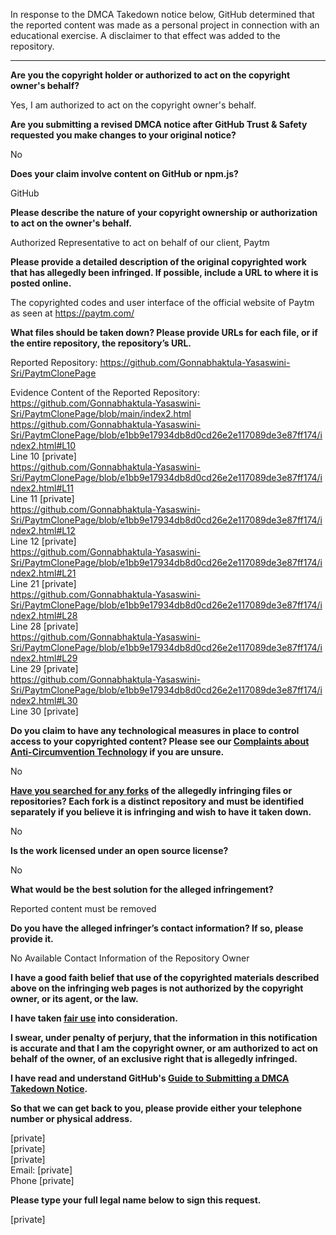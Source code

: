 In response to the DMCA Takedown notice below, GitHub determined that the reported content was made as a personal project in connection with an educational exercise. A disclaimer to that effect was added to the repository.

---

**Are you the copyright holder or authorized to act on the copyright owner's behalf?**  
  
Yes, I am authorized to act on the copyright owner's behalf.  
  
**Are you submitting a revised DMCA notice after GitHub Trust & Safety requested you make changes to your original notice?**  
  
No  
  
**Does your claim involve content on GitHub or npm.js?**  
  
GitHub  
  
**Please describe the nature of your copyright ownership or authorization to act on the owner's behalf.**  
  
Authorized Representative to act on behalf of our client, Paytm  
  
**Please provide a detailed description of the original copyrighted work that has allegedly been infringed. If possible, include a URL to where it is posted online.**  
  
The copyrighted codes and user interface of the official website of Paytm as seen at https://paytm.com/  
  
**What files should be taken down? Please provide URLs for each file, or if the entire repository, the repository’s URL.**  
  
Reported Repository: https://github.com/Gonnabhaktula-Yasaswini-Sri/PaytmClonePage  
  
Evidence Content of the Reported Repository:  
https://github.com/Gonnabhaktula-Yasaswini-Sri/PaytmClonePage/blob/main/index2.html  
https://github.com/Gonnabhaktula-Yasaswini-Sri/PaytmClonePage/blob/e1bb9e17934db8d0cd26e2e117089de3e87ff174/index2.html#L10  
Line 10 [private]  
https://github.com/Gonnabhaktula-Yasaswini-Sri/PaytmClonePage/blob/e1bb9e17934db8d0cd26e2e117089de3e87ff174/index2.html#L11  
Line 11 [private]  
https://github.com/Gonnabhaktula-Yasaswini-Sri/PaytmClonePage/blob/e1bb9e17934db8d0cd26e2e117089de3e87ff174/index2.html#L12  
Line 12 [private]  
https://github.com/Gonnabhaktula-Yasaswini-Sri/PaytmClonePage/blob/e1bb9e17934db8d0cd26e2e117089de3e87ff174/index2.html#L21  
Line 21 [private]  
https://github.com/Gonnabhaktula-Yasaswini-Sri/PaytmClonePage/blob/e1bb9e17934db8d0cd26e2e117089de3e87ff174/index2.html#L28  
Line 28 [private]  
https://github.com/Gonnabhaktula-Yasaswini-Sri/PaytmClonePage/blob/e1bb9e17934db8d0cd26e2e117089de3e87ff174/index2.html#L29  
Line 29 [private]  
https://github.com/Gonnabhaktula-Yasaswini-Sri/PaytmClonePage/blob/e1bb9e17934db8d0cd26e2e117089de3e87ff174/index2.html#L30  
Line 30 [private]  
  
**Do you claim to have any technological measures in place to control access to your copyrighted content? Please see our <a href="https://docs.github.com/articles/guide-to-submitting-a-dmca-takedown-notice#complaints-about-anti-circumvention-technology">Complaints about Anti-Circumvention Technology</a> if you are unsure.**  
  
No  
  
**<a href="https://docs.github.com/articles/dmca-takedown-policy#b-what-about-forks-or-whats-a-fork">Have you searched for any forks</a> of the allegedly infringing files or repositories? Each fork is a distinct repository and must be identified separately if you believe it is infringing and wish to have it taken down.**  
  
No  
  
**Is the work licensed under an open source license?**  
  
No  
  
**What would be the best solution for the alleged infringement?**  
  
Reported content must be removed  
  
**Do you have the alleged infringer’s contact information? If so, please provide it.**  
  
No Available Contact Information of the Repository Owner  
  
**I have a good faith belief that use of the copyrighted materials described above on the infringing web pages is not authorized by the copyright owner, or its agent, or the law.**  
  
**I have taken <a href="https://www.lumendatabase.org/topics/22">fair use</a> into consideration.**  
  
**I swear, under penalty of perjury, that the information in this notification is accurate and that I am the copyright owner, or am authorized to act on behalf of the owner, of an exclusive right that is allegedly infringed.**  
  
**I have read and understand GitHub's <a href="https://docs.github.com/articles/guide-to-submitting-a-dmca-takedown-notice/">Guide to Submitting a DMCA Takedown Notice</a>.**  
  
**So that we can get back to you, please provide either your telephone number or physical address.**  
  
[private]  
[private]  
[private]  
Email: [private]  
Phone [private]   
  
**Please type your full legal name below to sign this request.**  
  
[private]  
